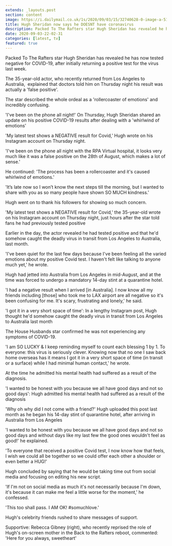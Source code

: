 ```yaml
---
extends: _layouts.post
section: content
image: https://i.dailymail.co.uk/1s/2020/09/03/15/32740628-0-image-a-51_1599144554800.jpg 
title: Hugh Sheridan now says he DOESNT have coronavirus 
description: Packed To The Rafters star Hugh Sheridan has revealed he has now tested negative for COVID-19, after initially returning a positive test for the virus last week.  
date: 2020-09-03-22-02-31 
categories: [latest, tv] 
featured: true 
--- 
```

Packed To The Rafters star Hugh Sheridan has revealed he has now tested negative for COVID-19, after initially returning a positive test for the virus last week. 

The 35-year-old actor, who recently returned from Los Angeles to Australia,  explained that doctors told him on Thursday night his result was actually a 'false positive'.

The star described the whole ordeal as a 'rollercoaster of emotions' and incredibly confusing.   

'I've been on the phone all night!' On Thursday, Hugh Sheridan shared an update on his positive COVID-19 results after dealing with a 'whirlwind of emotions' 

'My latest test shows a NEGATIVE result for Covid,' Hugh wrote on his Instagram account on Thursday night.

'I've been on the phone all night with the RPA Virtual hospital, it looks very much like it was a false positive on the 28th of August, which makes a lot of sense.'

He continued: 'The process has been a rollercoaster and it's caused whirlwind of emotions.'

'It’s late now so I won’t know the next steps till the morning, but I wanted to share with you as so many people have shown SO MUCH kindness.'

Hugh went on to thank his followers for showing so much concern. 

'My latest test shows a NEGATIVE result for Covid,' the 35-year-old wrote on his Instagram account on Thursday night, just hours after the star told fans he had previously tested positive 

Earlier in the day, the actor revealed he had tested positive and that he'd somehow caught the deadly virus in transit from Los Angeles to Australia, last month.

'I've been quiet for the last few days because I've been feeling all the varied emotions about my positive Covid test. I haven't felt like talking to anyone much yet,' he wrote.

Hugh had jetted into Australia from Los Angeles in mid-August, and at the time was forced to undergo a mandatory 14-day stint at a quarantine hotel. 

'I had a negative result when I arrived [in Australia]. I now know all my friends including [those] who took me to LAX airport are all negative so it's been confusing for me. It's scary, frustrating and lonely,' he said.  

'I got it in a very short space of time': In a lengthy Instagram post, Hugh thought he'd somehow caught the deadly virus in transit from Los Angeles to Australia last month

The House Husbands star confirmed he was not experiencing any symptoms of COVID-19. 

'I am SO LUCKY & I keep reminding myself to count each blessing 1 by 1. To everyone: this virus is seriously clever. Knowing now that no one I saw back home overseas has it means I got it in a very short space of time (in transit or a surface) while I had minimal human contact,' he wrote.  

At the time he admitted his mental health had suffered as a result of the diagnosis. 

'I wanted to be honest with you because we all have good days and not so good days': Hugh admitted his mental health had suffered as a result of the diagnosis

'Why oh why did I not come with a friend?' Hugh uploaded this post last month as he began his 14-day stint of quarantine hotel, after arriving in Australia from Los Angeles 

'I wanted to be honest with you because we all have good days and not so good days and without days like my last few the good ones wouldn't feel as good!' he explained. 

'To everyone that received a positive Covid test, I now know how that feels, I wish we could all be together so we could offer each other a shoulder or even better a HUG!'

Hugh concluded by saying that he would be taking time out from social media and focusing on editing his new script.  

'If I'm not on social media as much it's not necessarily because I'm down, it's because it can make me feel a little worse for the moment,' he confessed. 

'This too shall pass. I AM OK! #somuchlove.'

Hugh's celebrity friends rushed to share messages of support.  

Supportive: Rebecca Gibney (right), who recently reprised the role of Hugh's on-screen mother in the Back to the Rafters reboot, commented: 'Here for you always, sweetheart'

